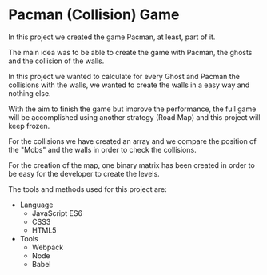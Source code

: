 # Pacman (Collision) Game

In this project we created the game Pacman, at least, part of it.

The main idea was to be able to create the game with Pacman, the ghosts and the collision of the walls.

In this project we wanted to calculate for every Ghost and Pacman the collisions with the walls, we wanted to create the walls in a easy way and nothing else.

With the aim to finish the game but improve the performance, the full game will be accomplished using another strategy (Road Map) and this project will keep frozen.

For the collisions we have created an array and we compare the position of the "Mobs" and the walls in order to check the collisions.

For the creation of the map, one binary matrix has been created in order to be easy for the developer to create the levels.

The tools and methods used for this project are:
* Language
  * JavaScript ES6
  * CSS3
  * HTML5
* Tools
  * Webpack
  * Node
  * Babel  
